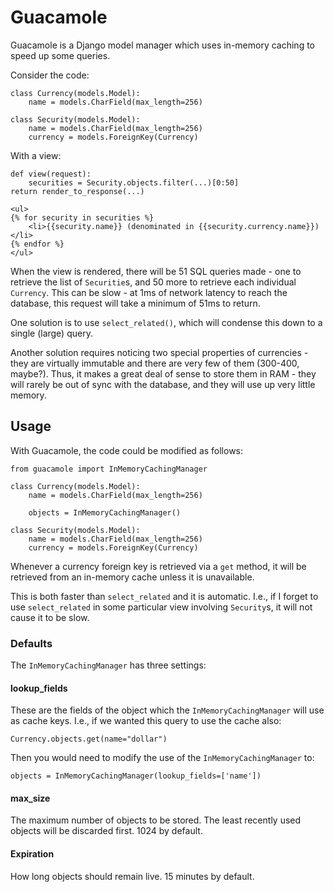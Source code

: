 # Guacamole

Guacamole is a Django model manager which uses in-memory caching to speed up some queries.

Consider the code:

    class Currency(models.Model):
        name = models.CharField(max_length=256)

    class Security(models.Model):
        name = models.CharField(max_length=256)
        currency = models.ForeignKey(Currency)

With a view:

    def view(request):
        securities = Security.objects.filter(...)[0:50]
	return render_to_response(...)

    <ul>
    {% for security in securities %}
        <li>{{security.name}} (denominated in {{security.currency.name}})</li>
    {% endfor %}
    </ul>

When the view is rendered, there will be 51 SQL queries made - one to retrieve the list of `Securitie`s, and 50 more to retrieve each individual `Currency`. This can be slow - at 1ms of network latency to reach the database, this request will take a minimum of 51ms to return.

One solution is to use `select_related()`, which will condense this down to a single (large) query.

Another solution requires noticing two special properties of currencies - they are virtually immutable and there are very few of them (300-400, maybe?). Thus, it makes a great deal of sense to store them in RAM - they will rarely be out of sync with the database, and they will use up very little memory.

## Usage

With Guacamole, the code could be modified as follows:

    from guacamole import InMemoryCachingManager

    class Currency(models.Model):
        name = models.CharField(max_length=256)

        objects = InMemoryCachingManager()

    class Security(models.Model):
        name = models.CharField(max_length=256)
        currency = models.ForeignKey(Currency)

Whenever a currency foreign key is retrieved via a `get` method, it will be retrieved from an in-memory cache unless it is unavailable.

This is both faster than `select_related` and it is automatic. I.e., if I forget to use `select_related` in some particular view involving `Security`s, it will not cause it to be slow.

### Defaults

The `InMemoryCachingManager` has three settings:

#### lookup_fields

These are the fields of the object which the `InMemoryCachingManager` will use as cache keys. I.e., if we wanted this query to use the cache also:

    Currency.objects.get(name="dollar")

Then you would need to modify the use of the `InMemoryCachingManager` to:

    objects = InMemoryCachingManager(lookup_fields=['name'])

#### max_size

The maximum number of objects to be stored. The least recently used objects will be discarded first. 1024 by default.

#### Expiration

How long objects should remain live. 15 minutes by default.

